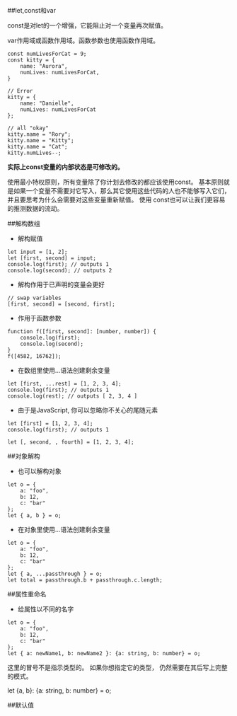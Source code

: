 ##let,const和var

const是对let的一个增强，它能阻止对一个变量再次赋值。

var作用域或函数作用域。函数参数也使用函数作用域。

```
const numLivesForCat = 9;
const kitty = {
    name: "Aurora",
    numLives: numLivesForCat,
}

// Error
kitty = {
    name: "Danielle",
    numLives: numLivesForCat
};

// all "okay"
kitty.name = "Rory";
kitty.name = "Kitty";
kitty.name = "Cat";
kitty.numLives--;
```

**实际上const变量的内部状态是可修改的。**

使用最小特权原则，所有变量除了你计划去修改的都应该使用const。 基本原则就是如果一个变量不需要对它写入，那么其它使用这些代码的人也不能够写入它们，并且要思考为什么会需要对这些变量重新赋值。 使用 const也可以让我们更容易的推测数据的流动。



##解构数组

- 解构赋值

```
let input = [1, 2];
let [first, second] = input;
console.log(first); // outputs 1
console.log(second); // outputs 2
```

- 解构作用于已声明的变量会更好

```
// swap variables
[first, second] = [second, first];
```

- 作用于函数参数

```
function f([first, second]: [number, number]) {
    console.log(first);
    console.log(second);
}
f([4582, 16762]);
```

- 在数组里使用...语法创建剩余变量

```
let [first, ...rest] = [1, 2, 3, 4];
console.log(first); // outputs 1
console.log(rest); // outputs [ 2, 3, 4 ]
```

- 由于是JavaScript, 你可以忽略你不关心的尾随元素

```
let [first] = [1, 2, 3, 4];
console.log(first); // outputs 1

let [, second, , fourth] = [1, 2, 3, 4];
```



##对象解构

- 也可以解构对象

```
let o = {
    a: "foo",
    b: 12,
    c: "bar"
};
let { a, b } = o;
```

- 在对象里使用...语法创建剩余变量

```
let o = {
    a: "foo",
    b: 12,
    c: "bar"
};
let { a, ...passthrough } = o;
let total = passthrough.b + passthrough.c.length;
```



##属性重命名

- 给属性以不同的名字

```
let o = {
    a: "foo",
    b: 12,
    c: "bar"
};
let { a: newName1, b: newName2 }: {a: string, b: number} = o;
```

这里的冒号不是指示类型的。 如果你想指定它的类型， 仍然需要在其后写上完整的模式。

let {a, b}: {a: string, b: number} = o;



##默认值



















